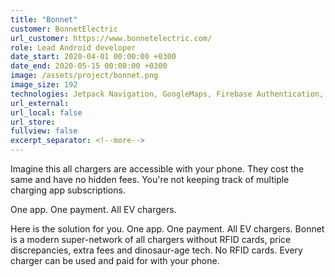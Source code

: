 ```yaml
---
title: "Bonnet"
customer: BonnetElectric
url_customer: https://www.bonnetelectric.com/
role: Lead Android developer
date_start: 2020-04-01 00:00:00 +0300
date_end: 2020-05-15 00:00:00 +0300
image: /assets/project/bonnet.png
image_size: 192
technologies: Jetpack Navigation, GoogleMaps, Firebase Authentication, Pusher, Socket.io, Stripe
url_external:
url_local: false
url_store: 
fullview: false
excerpt_separator: <!--more-->
---
```

Imagine this all chargers are accessible with your phone. They cost the same and have no hidden fees. You're not keeping track of multiple charging app subscriptions.

One app. One payment. All EV chargers. 

Here is the solution for you. One app. One payment. All EV chargers. 
Bonnet is a modern super-network of all chargers without RFID cards, price discrepancies, extra fees and dinosaur-age tech. No RFID cards. Every charger can be used and paid for with your phone. 